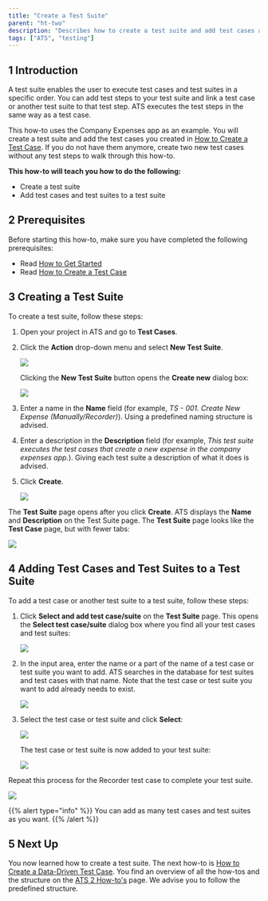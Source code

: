 ```yaml
---
title: "Create a Test Suite"
parent: "ht-two"
description: "Describes how to create a test suite and add test cases and test suites to your test suite."
tags: ["ATS", "testing"]
---
```


## 1 Introduction

A test suite enables the user to execute test cases and test suites in a specific order. You can add test steps to your test suite and link a test case or another test suite to that test step. ATS executes the test steps in the same way as a test case.

This how-to uses the Company Expenses app as an example. You will create a test suite and add the test cases you created in [How to Create a Test Case](ht-two-create-a-test-case). If you do not have them anymore, create two new test cases without any test steps to walk through this how-to.

**This how-to will teach you how to do the following:**

* Create a test suite
* Add test cases and test suites to a test suite

## 2 Prerequisites

Before starting this how-to, make sure you have completed the following prerequisites:

* Read [How to Get Started](ht-two-getting-started)
* Read [How to Create a Test Case](ht-two-create-a-test-case)

## 3 Creating a Test Suite

To create a test suite, follow these steps:

1.  Open your project in ATS and go to **Test Cases**.
2.  Click the **Action** drop-down menu and select **New Test Suite**.
    
    ![](attachments/ht-two-create-a-test-suite/Repository-add-test-suite.png)

    Clicking the **New Test Suite** button opens the **Create new** dialog box:
    
    ![](attachments/ht-two-create-a-test-suite/repository-create-new.png)

3.  Enter a name in the **Name** field (for example, *TS - 001. Create New Expense (Manually/Recorder)*). Using a predefined naming structure is advised.
4.  Enter a description in the **Description** field (for example, *This test suite executes the test cases that create a new expense in the company expenses app.*). Giving each test suite a description of what it does is advised.
5.  Click **Create**.
    
    ![](attachments/ht-two-create-a-test-suite/repository-create-new-test-suite-e.png)

The **Test Suite** page opens after you click **Create**. ATS displays the **Name** and **Description** on the Test Suite page. The **Test Suite** page looks like the **Test Case** page, but with fewer tabs:
    
![](attachments/ht-two-create-a-test-suite/test-suite-page.png)
    
## 4 Adding Test Cases and Test Suites to a Test Suite

To add a test case or another test suite to a test suite, follow these steps:

1.  Click **Select and add test case/suite** on the **Test Suite** page. This opens the **Select test case/suite** dialog box where you find all your test cases and test suites:
    
    ![](attachments/ht-two-create-a-test-suite/repository-test-suite-page-add.png)

2.  In the input area, enter the name or a part of the name of a test case or test suite you want to add. ATS searches in the database for test suites and test cases with that name. Note that the test case or test suite you want to add already needs to exist.

    ![](attachments/ht-two-create-a-test-suite/repository-test-suite-page-add-name.png)

3.  Select the test case or test suite and click **Select**:
    
    ![](attachments/ht-two-create-a-test-suite/repository-add-test-case-to-test-suite.png)

    The test case or test suite is now added to your test suite:
    
    ![](attachments/ht-two-create-a-test-suite/repository-test-suite-page-selected-test.png)

Repeat this process for the Recorder test case to complete your test suite.

![](attachments/ht-two-create-a-test-suite/test-suite-page-complete.png)

{{% alert type="info" %}}
You can add as many test cases and test suites as you want. 
{{% /alert %}}

## 5 Next Up

You now learned how to create a test suite. The next how-to is [How to Create a Data-Driven Test Case](ht-two-create-datadriven-test-case). You find an overview of all the how-tos and the structure on the [ATS 2 How-to's](ht-two) page. We advise you to follow the predefined structure.
